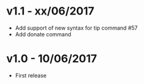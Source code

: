 # v1.1 - xx/06/2017
- Add support of new syntax for tip command #57
- Add donate command

# v1.0 - 10/06/2017
- First release